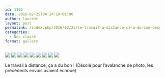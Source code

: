 ```yaml
---
id: 1192
date: 2016-02-25T04:24:10+01:00
author: laurent
layout: post
permalink: /index.php/2016/02/25/le-travail-a-distance-ca-a-du-bon-desole-pour/
categories:
  - Non classé
format: gallery
---
```

<img src="/images/2016/02/tumblr_o335kjroby1uuvt0bo1_1280.jpg" />
<img src="/images/2016/02/tumblr_o335kjroby1uuvt0bo2_1280.jpg" />
<img src="/images/2016/02/tumblr_o335kjroby1uuvt0bo3_1280.jpg" />
<img src="/images/2016/02/tumblr_o335kjroby1uuvt0bo4_1280.jpg" />
<img src="/images/2016/02/tumblr_o335kjroby1uuvt0bo5_1280.jpg" />
<img src="/images/2016/02/tumblr_o335kjroby1uuvt0bo6_1280.jpg" />
<img src="/images/2016/02/tumblr_o335kjroby1uuvt0bo7_1280.jpg" />
<img src="/images/2016/02/tumblr_o335kjroby1uuvt0bo8_1280.jpg" />
<img src="/images/2016/02/tumblr_o335kjroby1uuvt0bo9_1280.jpg" />

Le travail à distance, ça a du bon ! (Désolé pour l&rsquo;avalanche de photo, les précédents envois avaient échoué)